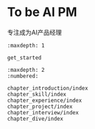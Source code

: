 # To be AI PM

专注成为AI产品经理

````toc
:maxdepth: 1

get_started
````


```toc
:maxdepth: 2
:numbered:

chapter_introduction/index
chapter_skill/index
chapter_experience/index
chapter_project/index
chapter_interview/index
chapter_dive/index

```
